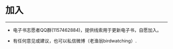 # 加入

---

* 电子书志愿者QQ群\(1157462884\)，提供线索用于更新电子书，自愿加入。

* 有任何意见或建议，也可以私信微博（老渔翁birdwatching）.

###### 



